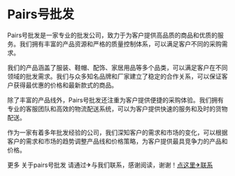 # Pairs号批发

Pairs号批发是一家专业的批发公司，致力于为客户提供高品质的商品和优质的服务。我们拥有丰富的产品资源和严格的质量控制体系，可以满足客户不同的采购需求。

我们的产品涵盖了服装、鞋帽、配饰、家居用品等多个品类，可以满足客户在不同领域的批发需求。我们与众多知名品牌和厂家建立了稳定的合作关系，可以保证客户获得最优惠的价格和最新款式的商品。

除了丰富的产品线外，Pairs号批发还注重为客户提供便捷的采购体验。我们拥有专业的客服团队和高效的物流配送系统，可以为客户提供快速的服务和及时的货物配送。

作为一家有着多年批发经验的公司，我们深知客户的需求和市场的变化，可以根据客户的需求和市场的趋势调整产品线和价格策略，为客户提供最具竞争力的产品和价格。

更多 关于pairs号批发 请通过✈与我们联系，感谢阅读，谢谢！[点这里✈联系](https://add.k02.cc)